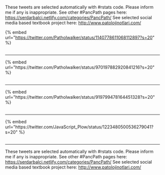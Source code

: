 

These tweets are selected automatically with #rstats code. Please inform me if any is inappropriate.
See other #PancPath pages here: https://serdarbalci.netlify.com/categories/PancPath/ 
See selected social media based textbook project here: http://www.patolojinotlari.com/

{% embed url="https://twitter.com/Patholwalker/status/1140778611068112897?s=20" %}<br>
<br>
<hr>
{% embed url="https://twitter.com/Patholwalker/status/970197882920841216?s=20" %}<br>
<br>
<hr>
{% embed url="https://twitter.com/Patholwalker/status/919799478164451328?s=20" %}<br>
<br>
<hr>
{% embed url="https://twitter.com/JavaScript_Plow/status/1223480500536279041?s=20" %}<br>
<br>
<hr>


These tweets are selected automatically with #rstats code. Please inform me if any is inappropriate.
See other #PancPath pages here: https://serdarbalci.netlify.com/categories/PancPath/ 
See selected social media based textbook project here: http://www.patolojinotlari.com/
